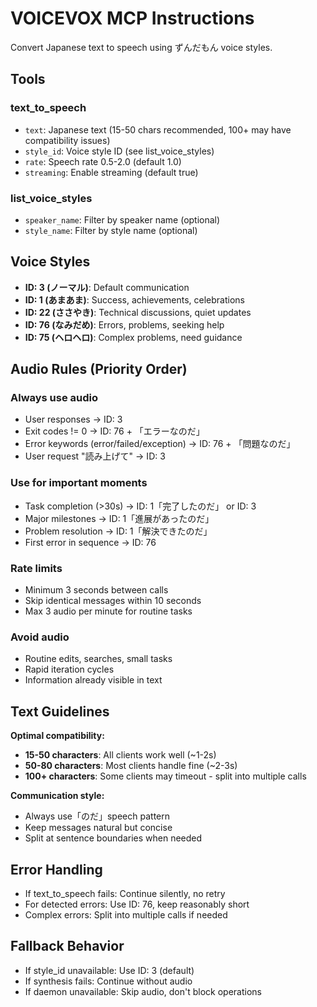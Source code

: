 # VOICEVOX MCP Instructions

Convert Japanese text to speech using ずんだもん voice styles.

## Tools

### text_to_speech
- `text`: Japanese text (15-50 chars recommended, 100+ may have compatibility issues)
- `style_id`: Voice style ID (see list_voice_styles)
- `rate`: Speech rate 0.5-2.0 (default 1.0)
- `streaming`: Enable streaming (default true)

### list_voice_styles
- `speaker_name`: Filter by speaker name (optional)
- `style_name`: Filter by style name (optional)

## Voice Styles

- **ID: 3 (ノーマル)**: Default communication
- **ID: 1 (あまあま)**: Success, achievements, celebrations
- **ID: 22 (ささやき)**: Technical discussions, quiet updates
- **ID: 76 (なみだめ)**: Errors, problems, seeking help
- **ID: 75 (ヘロヘロ)**: Complex problems, need guidance

## Audio Rules (Priority Order)

### Always use audio
- User responses → ID: 3
- Exit codes != 0 → ID: 76 + 「エラーなのだ」
- Error keywords (error/failed/exception) → ID: 76 + 「問題なのだ」
- User request "読み上げて" → ID: 3

### Use for important moments
- Task completion (>30s) → ID: 1「完了したのだ」 or ID: 3
- Major milestones → ID: 1「進展があったのだ」
- Problem resolution → ID: 1「解決できたのだ」
- First error in sequence → ID: 76

### Rate limits
- Minimum 3 seconds between calls
- Skip identical messages within 10 seconds
- Max 3 audio per minute for routine tasks

### Avoid audio
- Routine edits, searches, small tasks
- Rapid iteration cycles
- Information already visible in text

## Text Guidelines

**Optimal compatibility:**
- **15-50 characters**: All clients work well (~1-2s)
- **50-80 characters**: Most clients handle fine (~2-3s)
- **100+ characters**: Some clients may timeout - split into multiple calls

**Communication style:**
- Always use「のだ」speech pattern
- Keep messages natural but concise
- Split at sentence boundaries when needed

## Error Handling

- If text_to_speech fails: Continue silently, no retry
- For detected errors: Use ID: 76, keep reasonably short
- Complex errors: Split into multiple calls if needed

## Fallback Behavior

- If style_id unavailable: Use ID: 3 (default)
- If synthesis fails: Continue without audio
- If daemon unavailable: Skip audio, don't block operations
